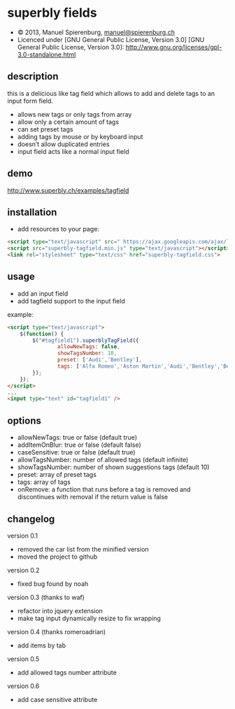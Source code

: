 superbly fields
===============

* &copy; 2013, Manuel Spierenburg, manuel@spierenburg.ch
* Licenced under [GNU General Public License, Version 3.0]
[GNU General Public License, Version 3.0]: http://www.gnu.org/licenses/gpl-3.0-standalone.html

description
-----------
this is a delicious like tag field which allows to add and delete tags to an input form field.

* allows new tags or only tags from array
* allow only a certain amount of tags
* can set preset tags
* adding tags by mouse or by keyboard input
* doesn’t allow duplicated entries
* input field acts like a normal input field

demo
----
http://www.superbly.ch/examples/tagfield

installation
------------
* add resources to your page:

```html
<script type="text/javascript" src=" https://ajax.googleapis.com/ajax/libs/jquery/1.7.0/jquery.min.js"></script>
<script src="superbly-tagfield.min.js" type="text/javascript"></script>
<link rel="stylesheet" type="text/css" href="superbly-tagfield.css">
```

usage
-----
* add an input field
* add tagfield support to the input field

example:
```html
<script type="text/javascript">
    $(function() {
        $("#tagfield1").superblyTagField({
                allowNewTags: false,
                showTagsNumber: 10,
                preset: ['Audi','Bentley'],
                tags: ['Alfa Romeo','Aston Martin','Audi','Bentley','Bugatti']
        });
    });
</script>
...
<input type="text" id="tagfield1" />
```

options
-------

* allowNewTags:     true or false (default true)
* addItemOnBlur:  	true or false (default false)
* caseSensitive: 	true or false (default true)
* allowTagsNumber:	number of allowed tags (default infinite)
* showTagsNumber: 	number of shown suggestions tags (default 10)
* preset:      		array of preset tags
* tags:           	array of tags
* onRemove:         a function that runs before a tag is removed and discontinues with removal if the return value is false

changelog
---------
version 0.1
- removed the car list from the minified version
- moved the project to github

version 0.2
- fixed bug found by noah

version 0.3 (thanks to waf)
- refactor into jquery extension
- make tag input dynamically resize to fix wrapping

version 0.4 (thanks romeroadrian)
- add items by tab

version 0.5
- add allowed tags number attribute

version 0.6
- add case sensitive attribute
